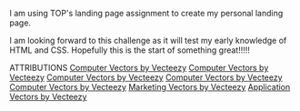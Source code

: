 I am using TOP's landing page assignment to create my personal landing page. 

I am looking forward to this challenge as it will test my early knowledge of HTML and CSS. Hopefully this is the start of something great!!!!!

ATTRIBUTIONS
<a href="https://www.vecteezy.com/free-vector/computer">Computer Vectors by Vecteezy</a>
<a href="https://www.vecteezy.com/free-vector/computer">Computer Vectors by Vecteezy</a>
<a href="https://www.vecteezy.com/free-vector/computer">Computer Vectors by Vecteezy</a>
<a href="https://www.vecteezy.com/free-vector/computer">Computer Vectors by Vecteezy</a>
<a href="https://www.vecteezy.com/free-vector/computer">Computer Vectors by Vecteezy</a>
<a href="https://www.vecteezy.com/free-vector/marketing">Marketing Vectors by Vecteezy</a>
<a href="https://www.vecteezy.com/free-vector/application">Application Vectors by Vecteezy</a>